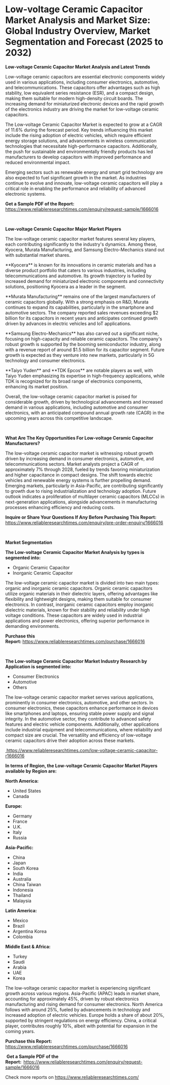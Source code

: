 <p><h1>Low-voltage Ceramic Capacitor Market Analysis and Market Size: Global Industry Overview, Market Segmentation and Forecast (2025 to 2032)</h1></p><p><strong>Low-voltage Ceramic Capacitor Market Analysis and Latest Trends</strong></p>
<p><p>Low-voltage ceramic capacitors are essential electronic components widely used in various applications, including consumer electronics, automotive, and telecommunications. These capacitors offer advantages such as high stability, low equivalent series resistance (ESR), and a compact design, making them suitable for modern high-density circuit boards. The increasing demand for miniaturized electronic devices and the rapid growth of the electronics industry are driving the market for low-voltage ceramic capacitors.</p><p>The Low-voltage Ceramic Capacitor Market is expected to grow at a CAGR of 11.6% during the forecast period. Key trends influencing this market include the rising adoption of electric vehicles, which require efficient energy storage solutions, and advancements in wireless communication technologies that necessitate high-performance capacitors. Additionally, the push for sustainable and environmentally friendly products has led manufacturers to develop capacitors with improved performance and reduced environmental impact. </p><p>Emerging sectors such as renewable energy and smart grid technology are also expected to fuel significant growth in the market. As industries continue to evolve and innovate, low-voltage ceramic capacitors will play a critical role in enabling the performance and reliability of advanced electronic systems.</p></p>
<p><strong>Get a Sample PDF of the Report:&nbsp;</strong> <a href="https://www.reliableresearchtimes.com/enquiry/request-sample/1666016?utm_campaign=3355&utm_medium=2&utm_source=Github&utm_content=ia&utm_term=06042025&utm_id=low-voltage-ceramic-capacitor">https://www.reliableresearchtimes.com/enquiry/request-sample/1666016</a></p>
<p>&nbsp;</p>
<p><strong>Low-voltage Ceramic Capacitor Major Market Players</strong></p>
<p><p>The low-voltage ceramic capacitor market features several key players, each contributing significantly to the industry's dynamics. Among these, Kyocera, Murata Manufacturing, and Samsung Electro-Mechanics stand out with substantial market shares.</p><p>**Kyocera** is known for its innovations in ceramic materials and has a diverse product portfolio that caters to various industries, including telecommunications and automotive. Its growth trajectory is fueled by increased demand for miniaturized electronic components and connectivity solutions, positioning Kyocera as a leader in the segment.</p><p>**Murata Manufacturing** remains one of the largest manufacturers of ceramic capacitors globally. With a strong emphasis on R&D, Murata continues to expand its capabilities, particularly in the smartphone and automotive sectors. The company reported sales revenues exceeding $2 billion for its capacitors in recent years and anticipates continued growth driven by advances in electric vehicles and IoT applications.</p><p>**Samsung Electro-Mechanics** has also carved out a significant niche, focusing on high-capacity and reliable ceramic capacitors. The company's robust growth is supported by the booming semiconductor industry, along with a revenue report of around $1.5 billion for its capacitor segment. Future growth is expected as they venture into new markets, particularly in 5G technology and consumer electronics.</p><p>**Taiyo Yuden** and **TDK Epcos** are notable players as well, with Taiyo Yuden emphasizing its expertise in high-frequency applications, while TDK is recognized for its broad range of electronics components, enhancing its market position.</p><p>Overall, the low-voltage ceramic capacitor market is poised for considerable growth, driven by technological advancements and increased demand in various applications, including automotive and consumer electronics, with an anticipated compound annual growth rate (CAGR) in the upcoming years across this competitive landscape.</p></p>
<p>&nbsp;</p>
<p><strong>What Are The Key Opportunities For Low-voltage Ceramic Capacitor Manufacturers?</strong></p>
<p><p>The low-voltage ceramic capacitor market is witnessing robust growth driven by increasing demand in consumer electronics, automotive, and telecommunications sectors. Market analysts project a CAGR of approximately 7% through 2028, fueled by trends favoring miniaturization and higher capacitance in compact designs. The shift towards electric vehicles and renewable energy systems is further propelling demand. Emerging markets, particularly in Asia-Pacific, are contributing significantly to growth due to rising industrialization and technology adoption. Future outlook indicates a proliferation of multilayer ceramic capacitors (MLCCs) in next-generation applications, alongside advancements in manufacturing processes enhancing efficiency and reducing costs.</p></p>
<p><strong>Inquire or Share Your Questions If Any Before Purchasing This Report:</strong> <a href="https://www.reliableresearchtimes.com/enquiry/pre-order-enquiry/1666016?utm_campaign=3355&utm_medium=2&utm_source=Github&utm_content=ia&utm_term=06042025&utm_id=low-voltage-ceramic-capacitor">https://www.reliableresearchtimes.com/enquiry/pre-order-enquiry/1666016</a></p>
<p>&nbsp;</p>
<p><strong>Market Segmentation</strong></p>
<p><strong>The Low-voltage Ceramic Capacitor Market Analysis by types is segmented into:</strong></p>
<p><ul><li>Organic Ceramic Capacitor</li><li>Inorganic Ceramic Capacitor</li></ul></p>
<p><p>The low-voltage ceramic capacitor market is divided into two main types: organic and inorganic ceramic capacitors. Organic ceramic capacitors utilize organic materials in their dielectric layers, offering advantages like flexibility and lightweight designs, making them suitable for consumer electronics. In contrast, inorganic ceramic capacitors employ inorganic dielectric materials, known for their stability and reliability under high voltage conditions. These capacitors are widely used in industrial applications and power electronics, offering superior performance in demanding environments.</p></p>
<p><strong>Purchase this Report:&nbsp;</strong><a href="https://www.reliableresearchtimes.com/purchase/1666016?utm_campaign=3355&utm_medium=2&utm_source=Github&utm_content=ia&utm_term=06042025&utm_id=low-voltage-ceramic-capacitor">https://www.reliableresearchtimes.com/purchase/1666016</a></p>
<p>&nbsp;</p>
<p><strong>The Low-voltage Ceramic Capacitor Market Industry Research by Application is segmented into:</strong></p>
<p><ul><li>Consumer Electronics</li><li>Automotive</li><li>Others</li></ul></p>
<p><p>The low-voltage ceramic capacitor market serves various applications, prominently in consumer electronics, automotive, and other sectors. In consumer electronics, these capacitors enhance performance in devices like smartphones and laptops, ensuring stable power supply and signal integrity. In the automotive sector, they contribute to advanced safety features and electric vehicle components. Additionally, other applications include industrial equipment and telecommunications, where reliability and compact size are crucial. The versatility and efficiency of low-voltage ceramic capacitors drive their adoption across these markets.</p></p>
<p><a href="https://www.reliableresearchtimes.com/low-voltage-ceramic-capacitor-r1666016?utm_campaign=3355&utm_medium=2&utm_source=Github&utm_content=ia&utm_term=06042025&utm_id=low-voltage-ceramic-capacitor">&nbsp;https://www.reliableresearchtimes.com/low-voltage-ceramic-capacitor-r1666016</a></p>
<p><strong>In terms of Region, the Low-voltage Ceramic Capacitor Market Players available by Region are:</strong></p>
<p>
    <p> <strong> North America: </strong>
        <ul>
            <li>United States</li>
            <li>Canada</li>
        </ul>
        </p> 
    <p> <strong> Europe: </strong>
        <ul>
            <li>Germany</li>
            <li>France</li>
            <li>U.K.</li>
            <li>Italy</li>
            <li>Russia</li>
        </ul>
        </p> 
    <p> <strong> Asia-Pacific: </strong>
        <ul>
            <li>China</li>
            <li>Japan</li>
            <li>South Korea</li>
            <li>India</li>
            <li>Australia</li>
            <li>China Taiwan</li>
            <li>Indonesia</li>
            <li>Thailand</li>
            <li>Malaysia</li>
        </ul>
        </p> 
    <p> <strong> Latin America: </strong>
        <ul>
            <li>Mexico</li>
            <li>Brazil</li>
            <li>Argentina Korea</li>
            <li>Colombia</li>
        </ul>
        </p> 
    <p> <strong> Middle East & Africa: </strong>
        <ul>
            <li>Turkey</li>
            <li>Saudi</li>
            <li>Arabia</li>
            <li>UAE</li>
            <li>Korea</li>
        </ul>
    </p>
    </p>
<p><p>The low-voltage ceramic capacitor market is experiencing significant growth across various regions. Asia-Pacific (APAC) leads in market share, accounting for approximately 45%, driven by robust electronics manufacturing and rising demand for consumer electronics. North America follows with around 25%, fueled by advancements in technology and increased adoption of electric vehicles. Europe holds a share of about 20%, supported by stringent regulations on energy efficiency. China, a critical player, contributes roughly 10%, albeit with potential for expansion in the coming years.</p></p>
<p><strong>Purchase this Report: </strong><a href="https://www.reliableresearchtimes.com/purchase/1666016?utm_campaign=3355&utm_medium=2&utm_source=Github&utm_content=ia&utm_term=06042025&utm_id=low-voltage-ceramic-capacitor">https://www.reliableresearchtimes.com/purchase/1666016</a></p>
<p>&nbsp;<strong>Get a Sample PDF of the Report:&nbsp;&nbsp;</strong><a href="https://www.reliableresearchtimes.com/enquiry/request-sample/1666016?utm_campaign=3355&utm_medium=2&utm_source=Github&utm_content=ia&utm_term=06042025&utm_id=low-voltage-ceramic-capacitor">https://www.reliableresearchtimes.com/enquiry/request-sample/1666016</a></p>
<p><strong></strong></p>
<p>Check more reports on <a href="https://www.reliableresearchtimes.com/?utm_campaign=3355&utm_medium=2&utm_source=Github&utm_content=ia&utm_term=06042025&utm_id=low-voltage-ceramic-capacitor">https://www.reliableresearchtimes.com/</a></p>